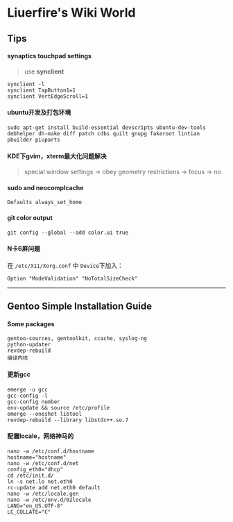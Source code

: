 Liuerfire's Wiki World
======================

Tips
----

#### synaptics touchpad settings
>use **synclient**

    synclient -l
    synclient TapButton1=1
    synclient VertEdgeScroll=1

#### ubuntu开发及打包环境
    sudo apt-get install build-essential devscripts ubuntu-dev-tools debhelper dh-make diff patch cdbs quilt gnupg fakeroot lintian pbuilder piuparts

#### KDE下gvim，xterm最大化问题解决
>special window settings -> obey geometry restrictions -> focus -> no

#### sudo and neocomplcache
    Defaults always_set_home
 

#### git color output
    git config --global --add color.ui true

#### N卡6屏问题
在 `/etc/X11/Xorg.conf` 中 `Device`下加入：

    Option "ModeValidation" "NoTotalSizeCheck"

***
 
Gentoo Simple Installation Guide
--------------------------------

#### Some packages
    gentoo-sources, gentoolkit, ccache, syslog-ng
    python-updater
    revdep-rebuild
    编译内核

#### 更新gcc
    emerge -u gcc
    gcc-config -l
    gcc-config number
    env-update && source /etc/profile
    emerge --oneshot libtool
    revdep-rebuild --library libstdc++.so.7

#### 配置locale，网络神马的
    nano -w /etc/conf.d/hostname
    hostname="hostname"
    nano -w /etc/conf.d/net
    config_eth0="dhcp"
    cd /etc/init.d/
    ln -s net.lo net.eth0
    rc-update add net.eth0 default
    nano -w /etc/locale.gen
    nano -w /etc/env.d/02locale
    LANG="en_US.UTF-8"
    LC_COLLATE="C"

